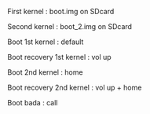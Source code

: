 First kernel : boot.img on SDcard

Second kernel : boot_2.img on SDcard


Boot 1st kernel : default

Boot recovery 1st kernel : vol up


Boot 2nd kernel : home

Boot recovery 2nd kernel : vol up + home


Boot bada : call
